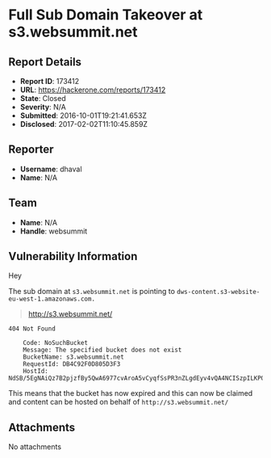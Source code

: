 # Full Sub Domain Takeover at s3.websummit.net

## Report Details
- **Report ID**: 173412
- **URL**: https://hackerone.com/reports/173412
- **State**: Closed
- **Severity**: N/A
- **Submitted**: 2016-10-01T19:21:41.653Z
- **Disclosed**: 2017-02-02T11:10:45.859Z

## Reporter
- **Username**: dhaval
- **Name**: N/A

## Team
- **Name**: N/A
- **Handle**: websummit

## Vulnerability Information
Hey

The sub domain at `s3.websummit.net` is pointing to `dws-content.s3-website-eu-west-1.amazonaws.com.`

> http://s3.websummit.net/

````
404 Not Found

    Code: NoSuchBucket
    Message: The specified bucket does not exist
    BucketName: s3.websummit.net
    RequestId: DB4C92F0D805D3F3
    HostId: NdSB/5EgNAiQz7B2pjzfBy5QwA6977cvAroA5vCyqfSsPR3nZLgdEyv4vQA4NCISzpILKP0WddM=
````

This means that the bucket has now expired and this  can now be claimed and content can be hosted on behalf of `http://s3.websummit.net/`

## Attachments
No attachments
